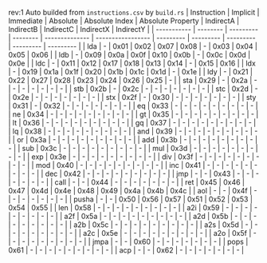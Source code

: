 rev:1
Auto builded from `instructions.csv` by `build.rs`
| Instruction | Implicit | Immediate | Absolute | Absolute Index | Absolute Property | IndirectA | IndirectB | IndirectC | IndirectX | IndirectY |
| ----------- | -------- | --------- | -------- | -------------- | ----------------- | --------- | --------- | --------- | --------- | --------- |
| lda         |    -     |   0x01    |   0x02   |      0x07      |       0x08        |     -     |   0x03    |   0x04    |   0x05    |   0x06    |
| ldb         |    -     |   0x09    |   0x0a   |      0x0f      |       0x10        |   0x0b    |     -     |   0x0c    |   0x0d    |   0x0e    |
| ldc         |    -     |   0x11    |   0x12   |      0x17      |       0x18        |   0x13    |   0x14    |     -     |   0x15    |   0x16    |
| ldx         |    -     |   0x19    |   0x1a   |      0x1f      |       0x20        |   0x1b    |   0x1c    |   0x1d    |     -     |   0x1e    |
| ldy         |    -     |   0x21    |   0x22   |      0x27      |       0x28        |   0x23    |   0x24    |   0x26    |   0x25    |     -     |
| sta         |   0x29   |     -     |   0x2a   |       -        |         -         |     -     |     -     |     -     |     -     |     -     |
| stb         |   0x2b   |     -     |   0x2c   |       -        |         -         |     -     |     -     |     -     |     -     |     -     |
| stc         |   0x2d   |     -     |   0x2e   |       -        |         -         |     -     |     -     |     -     |     -     |     -     |
| stx         |   0x2f   |     -     |   0x30   |       -        |         -         |     -     |     -     |     -     |     -     |     -     |
| sty         |   0x31   |     -     |   0x32   |       -        |         -         |     -     |     -     |     -     |     -     |     -     |
| eq          |   0x33   |     -     |    -     |       -        |         -         |     -     |     -     |     -     |     -     |     -     |
| ne          |   0x34   |     -     |    -     |       -        |         -         |     -     |     -     |     -     |     -     |     -     |
| gt          |   0x35   |     -     |    -     |       -        |         -         |     -     |     -     |     -     |     -     |     -     |
| lt          |   0x36   |     -     |    -     |       -        |         -         |     -     |     -     |     -     |     -     |     -     |
| gq          |   0x37   |     -     |    -     |       -        |         -         |     -     |     -     |     -     |     -     |     -     |
| lq          |   0x38   |     -     |    -     |       -        |         -         |     -     |     -     |     -     |     -     |     -     |
| and         |   0x39   |     -     |    -     |       -        |         -         |     -     |     -     |     -     |     -     |     -     |
| or          |   0x3a   |     -     |    -     |       -        |         -         |     -     |     -     |     -     |     -     |     -     |
| add         |   0x3b   |     -     |    -     |       -        |         -         |     -     |     -     |     -     |     -     |     -     |
| sub         |   0x3c   |     -     |    -     |       -        |         -         |     -     |     -     |     -     |     -     |     -     |
| mul         |   0x3d   |     -     |    -     |       -        |         -         |     -     |     -     |     -     |     -     |     -     |
| exp         |   0x3e   |     -     |    -     |       -        |         -         |     -     |     -     |     -     |     -     |     -     |
| div         |   0x3f   |     -     |    -     |       -        |         -         |     -     |     -     |     -     |     -     |     -     |
| mod         |   0x40   |     -     |    -     |       -        |         -         |     -     |     -     |     -     |     -     |     -     |
| inc         |   0x41   |     -     |    -     |       -        |         -         |     -     |     -     |     -     |     -     |     -     |
| dec         |   0x42   |     -     |    -     |       -        |         -         |     -     |     -     |     -     |     -     |     -     |
| jmp         |    -     |     -     |   0x43   |       -        |         -         |     -     |     -     |     -     |     -     |     -     |
| call        |    -     |     -     |   0x44   |       -        |         -         |     -     |     -     |     -     |     -     |     -     |
| ret         |   0x45   |   0x46    |   0x47   |      0x4d      |       0x4e        |   0x48    |   0x49    |   0x4a    |   0x4b    |   0x4c    |
| aol         |    -     |     -     |   0x4f   |       -        |         -         |     -     |     -     |     -     |     -     |     -     |
| pusha       |    -     |     -     |   0x50   |      0x56      |       0x57        |   0x51    |   0x52    |   0x53    |   0x54    |   0x55    |
| len         |   0x58   |     -     |    -     |       -        |         -         |     -     |     -     |     -     |     -     |     -     |
| a2i         |   0x59   |     -     |    -     |       -        |         -         |     -     |     -     |     -     |     -     |     -     |
| a2f         |   0x5a   |     -     |    -     |       -        |         -         |     -     |     -     |     -     |     -     |     -     |
| a2d         |   0x5b   |     -     |    -     |       -        |         -         |     -     |     -     |     -     |     -     |     -     |
| a2b         |   0x5c   |     -     |    -     |       -        |         -         |     -     |     -     |     -     |     -     |     -     |
| a2s         |   0x5d   |     -     |    -     |       -        |         -         |     -     |     -     |     -     |     -     |     -     |
| a2c         |   0x5e   |     -     |    -     |       -        |         -         |     -     |     -     |     -     |     -     |     -     |
| a2o         |   0x5f   |     -     |    -     |       -        |         -         |     -     |     -     |     -     |     -     |     -     |
| jmpa        |    -     |     -     |   0x60   |       -        |         -         |     -     |     -     |     -     |     -     |     -     |
| pops        |   0x61   |     -     |    -     |       -        |         -         |     -     |     -     |     -     |     -     |     -     |
| acp         |    -     |     -     |   0x62   |       -        |         -         |     -     |     -     |     -     |     -     |     -     |

